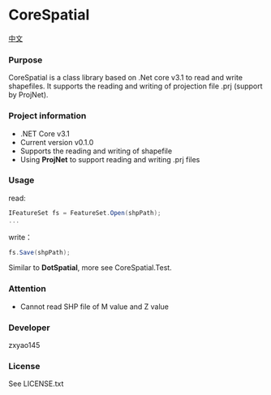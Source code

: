 # CoreSpatial

[中文](./README.md)

### Purpose
CoreSpatial is a class library based on .Net core v3.1 to read and write shapefiles. It supports the reading and writing of projection file .prj (support by ProjNet).

### Project information
+ .NET Core v3.1
+ Current version v0.1.0
+ Supports the reading and writing of shapefile
+ Using **ProjNet** to support reading and writing .prj files


### Usage
read:
```c#
IFeatureSet fs = FeatureSet.Open(shpPath);
...
```
write：
```c#
fs.Save(shpPath);
```
Similar to **DotSpatial**, more see CoreSpatial.Test.

### Attention
+ Cannot read SHP file of M value and Z value

### Developer
zxyao145

### License
See LICENSE.txt
